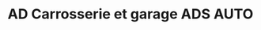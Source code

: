 ---
title: "AD Carrosserie et garage ADS AUTO"
url: /saint-pierre-des-corps/ad-carrosserie-et-garage-ads-auto/
shop: réparation de voitures
---
